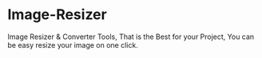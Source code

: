 # Image-Resizer
Image Resizer &amp; Converter Tools, That is the Best for your Project, You can be easy resize your image on one click.
